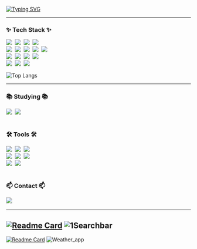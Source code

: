 [![Typing SVG](https://readme-typing-svg.demolab.com?pause=1000&color=E5F5F7&background=FF1111CF&center=true&vCenter=true&width=435&lines=Hi%2C+I'm+Minyeong%F0%9F%98%81;Your+Frontend+Developer%F0%9F%AA%84)](https://git.io/typing-svg)

--- 
<h3>✨ Tech Stack ✨</h3>
<div > 
  <img src="https://img.shields.io/badge/typescript-3178C6?style=for-the-badge&logo=typescript&logoColor=white"/></a>&nbsp 
  <img src="https://img.shields.io/badge/react-20232a.svg?style=for-the-badge&logo=react&logoColor=61DAFB" />&nbsp
  <img src="https://img.shields.io/badge/reactrouter-CA4245?style=for-the-badge&logo=reactrouter&logoColor=white"/></a>&nbsp 
   <img src="https://img.shields.io/badge/supabase-3FCF8E?style=for-the-badge&logo=supabase&logoColor=white"/></a>&nbsp  
  <br>
   <img src="https://img.shields.io/badge/html5-E34F26?style=for-the-badge&logo=html5&logoColor=white"/></a>&nbsp  
  <img src="https://img.shields.io/badge/css-663399?style=for-the-badge&logo=css&logoColor=white"/></a>&nbsp
  <img src="https://img.shields.io/badge/javascript-F7DF1E.svg?style=for-the-badge&logo=javascript&logoColor=20232a" />&nbsp
  <img src="https://img.shields.io/badge/netlify-00C7B7?style=for-the-badge&logo=netlify&logoColor=white"/></a>&nbsp 
  <img src="https://img.shields.io/badge/vite-646CFF?style=for-the-badge&logo=vite&logoColor=white"/></a>&nbsp 
  <br>
  <img src="https://img.shields.io/badge/tailwindcss-06B6D4?style=for-the-badge&logo=tailwindcss&logoColor=white"/></a>&nbsp 
   <img src="https://img.shields.io/badge/daisyui-1AD1A5?style=for-the-badge&logo=daisyui&logoColor=white"/></a>&nbsp
  <img src="https://img.shields.io/badge/shadcnui-000000?style=for-the-badge&logo=shadcnui&logoColor=white"/></a>&nbsp 
  <img src="https://img.shields.io/badge/sass-CC6699?style=for-the-badge&logo=sass&logoColor=white"/></a>&nbsp 
  <br>     
  <img src="https://img.shields.io/badge/vitest-6E9F18?style=for-the-badge&logo=vitest&logoColor=white"/></a>&nbsp 
  <img src="https://img.shields.io/badge/testinglibrary-E33332?style=for-the-badge&logo=testinglibrary&logoColor=white"/></a>&nbsp 
  <img src="https://img.shields.io/badge/jest-C21325?style=for-the-badge&logo=jest&logoColor=white"/></a>&nbsp 
   </div>

 ![Top Langs](https://github-readme-stats.vercel.app/api/top-langs/?username=manonsfoto&layout=compact)
  
---
<h3>📚 Studying 📚</h3>
<div >
   <img src="https://img.shields.io/badge/three.js-000000?style=for-the-badge&logo=threedotjs&logoColor=white"/></a>&nbsp 
   <img src="https://img.shields.io/badge/next.js-000000?style=for-the-badge&logo=nextdotjs&logoColor=white"/></a>&nbsp 
  </div>
 <br>
<h3 >🛠 Tools 🛠</h3>
<div >
  <img src="https://img.shields.io/badge/git-F05033.svg?style=for-the-badge&logo=git&logoColor=white" />&nbsp
  <img src="https://img.shields.io/badge/github-181717.svg?style=for-the-badge&logo=github&logoColor=white" />&nbsp
  <img src="https://img.shields.io/badge/VSCode-2C2C32.svg?style=for-the-badge&logo=visual-studio-code&logoColor=22ABF3" />&nbsp
</div>

<div >
  <img src="https://img.shields.io/badge/figma-F24E1E.svg?style=for-the-badge&logo=figma&logoColor=white" />&nbsp
   <img src="https://img.shields.io/badge/postman-FF6C37?style=for-the-badge&logo=postman&logoColor=white"/></a>&nbsp  
  <img src="https://img.shields.io/badge/trello-0052CC?style=for-the-badge&logo=trello&logoColor=white"/></a>&nbsp 
  </div>

<div >
  <img src="https://img.shields.io/badge/Notion-F3F3F3.svg?style=for-the-badge&logo=notion&logoColor=black" />&nbsp
    <img src="https://img.shields.io/badge/canva-00C4CC?style=for-the-badge&logo=canva&logoColor=white"/></a>&nbsp     
  </div>
 <br>
<h3 >📫 Contact 📫</h3>
<div >
    <img src="https://img.shields.io/badge/Linkedin-0A66C2?style=for-the-badge" />&nbsp 
</div>

---
[![Readme Card](https://github-readme-stats.vercel.app/api/pin/?username=manonsfoto&repo=Rezept_Supabase)](https://github.com/manonsfoto/Rezept_Supabase)
![1Searchbar](https://github.com/user-attachments/assets/f7adebde-503a-4c66-98ec-177d7632e051)
---
[![Readme Card](https://github-readme-stats.vercel.app/api/pin/?username=manonsfoto&repo=Weather_App)](https://github.com/manonsfoto/Weather_App)
![Weather_app](https://github.com/user-attachments/assets/5b999b14-596d-4240-994e-2e24dbfcb624)
